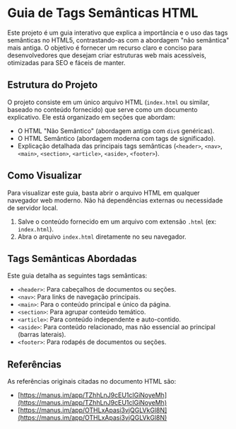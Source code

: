 # Guia de Tags Semânticas HTML

Este projeto é um guia interativo que explica a importância e o uso das tags semânticas no HTML5, contrastando-as com a abordagem "não semântica" mais antiga. O objetivo é fornecer um recurso claro e conciso para desenvolvedores que desejam criar estruturas web mais acessíveis, otimizadas para SEO e fáceis de manter.

## Estrutura do Projeto

O projeto consiste em um único arquivo HTML (`index.html` ou similar, baseado no conteúdo fornecido) que serve como um documento explicativo. Ele está organizado em seções que abordam:

- O HTML "Não Semântico" (abordagem antiga com `div`s genéricas).
- O HTML Semântico (abordagem moderna com tags de significado).
- Explicação detalhada das principais tags semânticas (`<header>`, `<nav>`, `<main>`, `<section>`, `<article>`, `<aside>`, `<footer>`).

## Como Visualizar

Para visualizar este guia, basta abrir o arquivo HTML em qualquer navegador web moderno. Não há dependências externas ou necessidade de servidor local.

1.  Salve o conteúdo fornecido em um arquivo com extensão `.html` (ex: `index.html`).
2.  Abra o arquivo `index.html` diretamente no seu navegador.

## Tags Semânticas Abordadas

Este guia detalha as seguintes tags semânticas:

- `<header>`: Para cabeçalhos de documentos ou seções.
- `<nav>`: Para links de navegação principais.
- `<main>`: Para o conteúdo principal e único da página.
- `<section>`: Para agrupar conteúdo temático.
- `<article>`: Para conteúdo independente e auto-contido.
- `<aside>`: Para conteúdo relacionado, mas não essencial ao principal (barras laterais).
- `<footer>`: Para rodapés de documentos ou seções.

## Referências

As referências originais citadas no documento HTML são:

- [https://manus.im/app/TZhhLnJ9cEU1clGiNoyeMh](https://manus.im/app/TZhhLnJ9cEU1clGiNoyeMh)
- [https://manus.im/app/OTHLxApasi3vjQGLVkGl8N](https://manus.im/app/OTHLxApasi3vjQGLVkGl8N)

